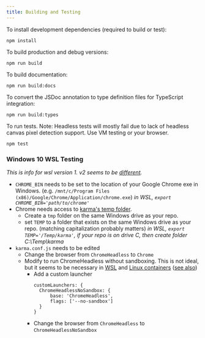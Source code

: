 ```yaml
---
title: Building and Testing
---
```


To install development dependencies (required to build or test):

```
npm install
```

To build production and debug versions:

```
npm run build
```

To build documentation:

```
npm run build:docs
```

To convert the JSDoc annotation to type definition files for TypeScript integration:

```
npm run build:types
```

To run tests. Note: Headless tests will mostly fail due to lack of headless canvas pixel detection support. Use VM testing or your browser.

```
npm test
```

### Windows 10 WSL Testing
*This is info for wsl version 1. v2 seems to be [different](https://dev.to/davelsan/comment/nnf5).*

- `CHROME_BIN` needs to be set to the location of your Google Chrome exe in Windows. (e.g. `/mnt/c/Program Files (x86)/Google/Chrome/Application/chrome.exe`)
   *in WSL, `export CHROME_BIN='path/to/chrome'`*
- Chrome needs access to [karma's temp folder](https://stackoverflow.com/a/56204265/292067).
  - Create a `tmp` folder on the same Windows drive as your repo.
  - set `TEMP` to a folder that exists on the same Windows drive as your repo. (matching capitalization probably matters)
    *in WSL, `export TEMP='/Temp/karma'`, if your repo is on drive C, then create folder C:\Temp\karma*
- `karma.conf.js` needs to be edited
  - Change the browser from `ChromeHeadless` to `Chrome`
  - Modify to run ChromeHeadless without sandboxing. This is not ideal, but it seems to be necessary in [WSL](https://github.com/microsoft/WSL/issues/3282) and [Linux containers](https://docs.travis-ci.com/user/chrome#sandboxing) ([see also](https://github.com/karma-runner/karma-chrome-launcher/issues/158#issuecomment-339265457))
    - Add a custom launcher
      ```
      customLaunchers: {
        ChromeHeadlessNoSandbox: {
            base: 'ChromeHeadless',
            flags: ['--no-sandbox']
        }
      }
      ```
    - Change the browser from `ChromeHeadless` to `ChromeHeadlessNoSandbox`
